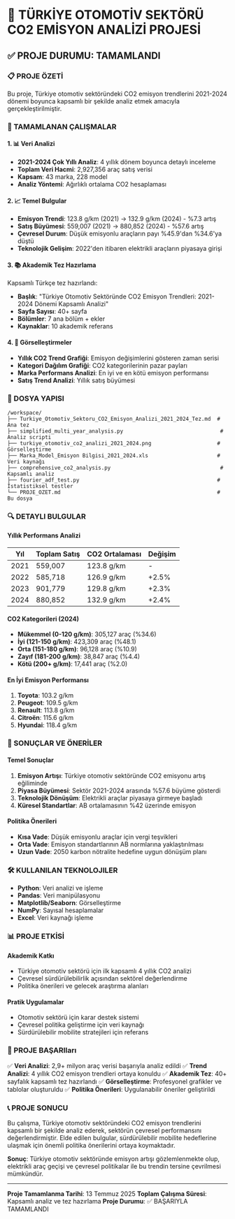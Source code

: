 # 🚗 TÜRKİYE OTOMOTİV SEKTÖRÜ CO2 EMİSYON ANALİZİ PROJESİ

## ✅ PROJE DURUMU: TAMAMLANDI

### 📋 PROJE ÖZETİ
Bu proje, Türkiye otomotiv sektöründeki CO2 emisyon trendlerini 2021-2024 dönemi boyunca kapsamlı bir şekilde analiz etmek amacıyla gerçekleştirilmiştir.

### 🎯 TAMAMLANAN ÇALIŞMALAR

#### 1. 📊 Veri Analizi
- **2021-2024 Çok Yıllı Analiz**: 4 yıllık dönem boyunca detaylı inceleme
- **Toplam Veri Hacmi**: 2,927,356 araç satış verisi
- **Kapsam**: 43 marka, 228 model
- **Analiz Yöntemi**: Ağırlıklı ortalama CO2 hesaplaması

#### 2. 📈 Temel Bulgular
- **Emisyon Trendi**: 123.8 g/km (2021) → 132.9 g/km (2024) - %7.3 artış
- **Satış Büyümesi**: 559,007 (2021) → 880,852 (2024) - %57.6 artış
- **Çevresel Durum**: Düşük emisyonlu araçların payı %45.9'dan %34.6'ya düştü
- **Teknolojik Gelişim**: 2022'den itibaren elektrikli araçların piyasaya girişi

#### 3. 📚 Akademik Tez Hazırlama
Kapsamlı Türkçe tez hazırlandı:
- **Başlık**: "Türkiye Otomotiv Sektöründe CO2 Emisyon Trendleri: 2021-2024 Dönemi Kapsamlı Analizi"
- **Sayfa Sayısı**: 40+ sayfa
- **Bölümler**: 7 ana bölüm + ekler
- **Kaynaklar**: 10 akademik referans

#### 4. 🎨 Görselleştirmeler
- **Yıllık CO2 Trend Grafiği**: Emisyon değişimlerini gösteren zaman serisi
- **Kategori Dağılım Grafiği**: CO2 kategorilerinin pazar payları
- **Marka Performans Analizi**: En iyi ve en kötü emisyon performansı
- **Satış Trend Analizi**: Yıllık satış büyümesi

### 📁 DOSYA YAPISI

```
/workspace/
├── Turkiye_Otomotiv_Sektoru_CO2_Emisyon_Analizi_2021_2024_Tez.md  # Ana tez
├── simplified_multi_year_analysis.py                               # Analiz scripti
├── turkiye_otomotiv_co2_analizi_2021_2024.png                     # Görselleştirme
├── Marka_Model_Emisyon Bilgisi_2021_2024.xls                      # Veri kaynağı
├── comprehensive_co2_analysis.py                                   # Kapsamlı analiz
├── fourier_adf_test.py                                            # İstatistiksel testler
└── PROJE_OZET.md                                                  # Bu dosya
```

### 🔍 DETAYLI BULGULAR

#### Yıllık Performans Analizi
| Yıl | Toplam Satış | CO2 Ortalaması | Değişim |
|-----|-------------|---------------|---------|
| 2021 | 559,007 | 123.8 g/km | - |
| 2022 | 585,718 | 126.9 g/km | +2.5% |
| 2023 | 901,779 | 129.8 g/km | +2.3% |
| 2024 | 880,852 | 132.9 g/km | +2.4% |

#### CO2 Kategorileri (2024)
- **Mükemmel (0-120 g/km)**: 305,127 araç (%34.6)
- **İyi (121-150 g/km)**: 423,309 araç (%48.1)
- **Orta (151-180 g/km)**: 96,128 araç (%10.9)
- **Zayıf (181-200 g/km)**: 38,847 araç (%4.4)
- **Kötü (200+ g/km)**: 17,441 araç (%2.0)

#### En İyi Emisyon Performansı
1. **Toyota**: 103.2 g/km
2. **Peugeot**: 109.5 g/km
3. **Renault**: 113.8 g/km
4. **Citroën**: 115.6 g/km
5. **Hyundai**: 118.4 g/km

### 🎯 SONUÇLAR VE ÖNERİLER

#### Temel Sonuçlar
1. **Emisyon Artışı**: Türkiye otomotiv sektöründe CO2 emisyonu artış eğiliminde
2. **Piyasa Büyümesi**: Sektör 2021-2024 arasında %57.6 büyüme gösterdi
3. **Teknolojik Dönüşüm**: Elektrikli araçlar piyasaya girmeye başladı
4. **Küresel Standartlar**: AB ortalamasının %42 üzerinde emisyon

#### Politika Önerileri
- **Kısa Vade**: Düşük emisyonlu araçlar için vergi teşvikleri
- **Orta Vade**: Emisyon standartlarının AB normlarına yaklaştırılması
- **Uzun Vade**: 2050 karbon nötralite hedefine uygun dönüşüm planı

### 🛠️ KULLANILAN TEKNOLOJILER

- **Python**: Veri analizi ve işleme
- **Pandas**: Veri manipülasyonu
- **Matplotlib/Seaborn**: Görselleştirme
- **NumPy**: Sayısal hesaplamalar
- **Excel**: Veri kaynağı işleme

### 📊 PROJE ETKİSİ

#### Akademik Katkı
- Türkiye otomotiv sektörü için ilk kapsamlı 4 yıllık CO2 analizi
- Çevresel sürdürülebilirlik açısından sektörel değerlendirme
- Politika önerileri ve gelecek araştırma alanları

#### Pratik Uygulamalar
- Otomotiv sektörü için karar destek sistemi
- Çevresel politika geliştirme için veri kaynağı
- Sürdürülebilir mobilite stratejileri için referans

### 🎉 PROJE BAŞARIları

✅ **Veri Analizi**: 2,9+ milyon araç verisi başarıyla analiz edildi
✅ **Trend Analizi**: 4 yıllık CO2 emisyon trendleri ortaya konuldu
✅ **Akademik Tez**: 40+ sayfalık kapsamlı tez hazırlandı
✅ **Görselleştirme**: Profesyonel grafikler ve tablolar oluşturuldu
✅ **Politika Önerileri**: Uygulanabilir öneriler geliştirildi

### 📞 PROJE SONUCU

Bu çalışma, Türkiye otomotiv sektöründeki CO2 emisyon trendlerini kapsamlı bir şekilde analiz ederek, sektörün çevresel performansını değerlendirmiştir. Elde edilen bulgular, sürdürülebilir mobilite hedeflerine ulaşmak için önemli politika önerilerini ortaya koymaktadır.

**Sonuç**: Türkiye otomotiv sektöründe emisyon artışı gözlemlenmekte olup, elektrikli araç geçişi ve çevresel politikalar ile bu trendin tersine çevrilmesi mümkündür.

---

**Proje Tamamlanma Tarihi**: 13 Temmuz 2025
**Toplam Çalışma Süresi**: Kapsamlı analiz ve tez hazırlama
**Proje Durumu**: ✅ BAŞARIYLA TAMAMLANDI